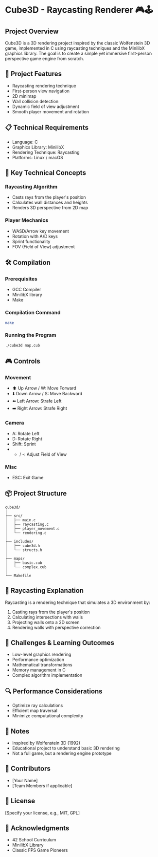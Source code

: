 # Cube3D - Raycasting Renderer 🎮🕹️

## Project Overview
Cube3D is a 3D rendering project inspired by the classic Wolfenstein 3D game, implemented in C using raycasting techniques and the MinilibX graphics library. The goal is to create a simple yet immersive first-person perspective game engine from scratch.

## 🚀 Project Features
- Raycasting rendering technique
- First-person view navigation
- 2D minimap 
- Wall collision detection
- Dynamic field of view adjustment
- Smooth player movement and rotation

## 📋 Technical Requirements
- Language: C
- Graphics Library: MinilibX
- Rendering Technique: Raycasting
- Platforms: Linux / macOS

## 🔧 Key Technical Concepts
### Raycasting Algorithm
- Casts rays from the player's position
- Calculates wall distances and heights
- Renders 3D perspective from 2D map

### Player Mechanics
- WASD/Arrow key movement
- Rotation with A/D keys
- Sprint functionality
- FOV (Field of View) adjustment

## 🛠️ Compilation

### Prerequisites
- GCC Compiler
- MinilibX library
- Make

### Compilation Command
```bash
make
```

### Running the Program
```bash
./cube3d map.cub
```

## 🎮 Controls

### Movement
- ⬆️ Up Arrow / W: Move Forward
- ⬇️ Down Arrow / S: Move Backward
- ⬅️ Left Arrow: Strafe Left
- ➡️ Right Arrow: Strafe Right

### Camera
- A: Rotate Left
- D: Rotate Right
- Shift: Sprint
- + / -: Adjust Field of View

### Misc
- ESC: Exit Game

## 📦 Project Structure
```
cube3d/
│
├── src/
│   ├── main.c
│   ├── raycasting.c
│   ├── player_movement.c
│   └── rendering.c
│
├── includes/
│   ├── cube3d.h
│   └── structs.h
│
├── maps/
│   ├── basic.cub
│   └── complex.cub
│
└── Makefile
```

## 🧠 Raycasting Explanation
Raycasting is a rendering technique that simulates a 3D environment by:
1. Casting rays from the player's position
2. Calculating intersections with walls
3. Projecting walls onto a 2D screen
4. Rendering walls with perspective correction

## 🚧 Challenges & Learning Outcomes
- Low-level graphics rendering
- Performance optimization
- Mathematical transformations
- Memory management in C
- Complex algorithm implementation

## 🔍 Performance Considerations
- Optimize ray calculations
- Efficient map traversal
- Minimize computational complexity

## 📝 Notes
- Inspired by Wolfenstein 3D (1992)
- Educational project to understand basic 3D rendering
- Not a full game, but a rendering engine prototype

## 👥 Contributors
- [Your Name]
- [Team Members if applicable]

## 📄 License
[Specify your license, e.g., MIT, GPL]

## 🌟 Acknowledgments
- 42 School Curriculum
- MinilibX Library
- Classic FPS Game Pioneers

